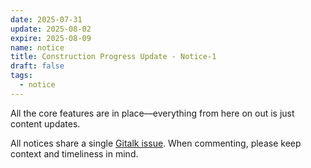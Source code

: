 ```yaml
---
date: 2025-07-31
update: 2025-08-02
expire: 2025-08-09
name: notice
title: Construction Progress Update - Notice-1
draft: false
tags:
  - notice
---
```


All the core features are in place—everything from here on out is just content updates.

All notices share a single [Gitalk issue](https://github.com/ppq1024/ppq1024.github.io/issues/2).
When commenting, please keep context and timeliness in mind.
